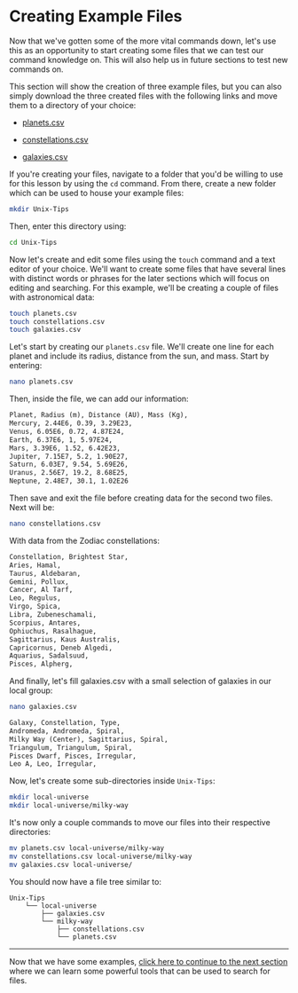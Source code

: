 # Creating Example Files
Now that we've gotten some of the more vital commands down, let's use this as an opportunity to start creating some files that we can test our command knowledge on. This will also help us in future sections to test new commands on. 

This section will show the creation of three example files, but you can also simply download the three created files with the following links and move them to a directory of your choice:

* [planets.csv](examples/planets.csv)

* [constellations.csv](examples/constellations.csv)

* [galaxies.csv](examples/galaxies.csv)

If you're creating your files, navigate to a folder that you'd be willing to use for this lesson by using the `cd` command. From there, create a new folder which can be used to house your example files:
```bash
mkdir Unix-Tips
```
Then, enter this directory using:
```bash
cd Unix-Tips
```
Now let's create and edit some files using the `touch` command and a text editor of your choice. We'll want to create some files that have several lines with distinct words or phrases for the later sections which will focus on editing and searching. For this example, we'll be creating a couple of files with astronomical data:
```bash
touch planets.csv
touch constellations.csv
touch galaxies.csv
```
Let's start by creating our `planets.csv` file. We'll create one line for each planet and include its radius, distance from the sun, and mass. Start by entering:
```bash
nano planets.csv
```
Then, inside the file, we can add our information:
```txt
Planet, Radius (m), Distance (AU), Mass (Kg),
Mercury, 2.44E6, 0.39, 3.29E23,
Venus, 6.05E6, 0.72, 4.87E24,
Earth, 6.37E6, 1, 5.97E24,
Mars, 3.39E6, 1.52, 6.42E23,
Jupiter, 7.15E7, 5.2, 1.90E27,
Saturn, 6.03E7, 9.54, 5.69E26,
Uranus, 2.56E7, 19.2, 8.68E25,
Neptune, 2.48E7, 30.1, 1.02E26
```

Then save and exit the file before creating data for the second two files. Next will be:
```bash
nano constellations.csv
```
With data from the Zodiac constellations:
```txt
Constellation, Brightest Star,
Aries, Hamal,
Taurus, Aldebaran,
Gemini, Pollux,
Cancer, Al Tarf,
Leo, Regulus,
Virgo, Spica,
Libra, Zubeneschamali,
Scorpius, Antares,
Ophiuchus, Rasalhague,
Sagittarius, Kaus Australis,
Capricornus, Deneb Algedi,
Aquarius, Sadalsuud,
Pisces, Alpherg,
```
And finally, let's fill galaxies.csv with a small selection of galaxies in our local group:
```bash
nano galaxies.csv
```
```txt
Galaxy, Constellation, Type,
Andromeda, Andromeda, Spiral,
Milky Way (Center), Sagittarius, Spiral,
Triangulum, Triangulum, Spiral,
Pisces Dwarf, Pisces, Irregular,
Leo A, Leo, Irregular,
```
Now, let's create some sub-directories inside `Unix-Tips`:
```bash
mkdir local-universe
mkdir local-universe/milky-way
```
It's now only a couple commands to move our files into their respective directories:
```bash
mv planets.csv local-universe/milky-way
mv constellations.csv local-universe/milky-way
mv galaxies.csv local-universe/
```
You should now have a file tree similar to:
```
Unix-Tips
    └── local-universe
        ├── galaxies.csv
        └── milky-way
            ├── constellations.csv
            └── planets.csv
```

---

Now that we have some examples, [click here to continue to the next section](05_searching_for_files.md) where we can learn some powerful tools that can be used to search for files.
